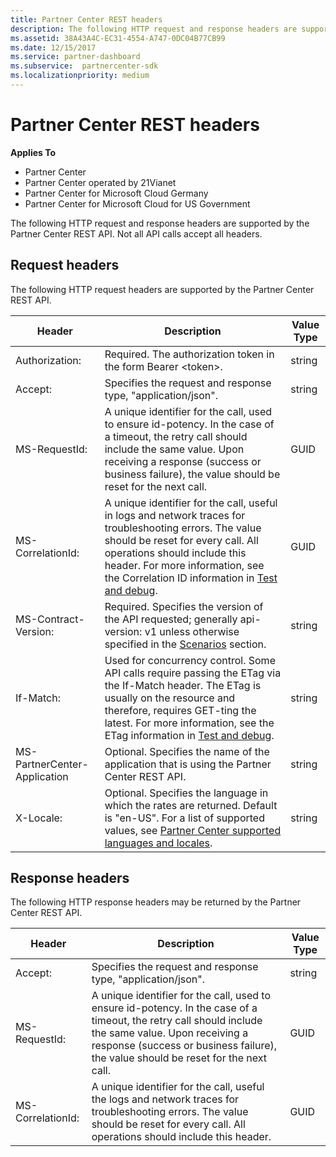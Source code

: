 ```yaml
---
title: Partner Center REST headers
description: The following HTTP request and response headers are supported by the Partner Center REST API.
ms.assetid: 38A43A4C-EC31-4554-A747-0DC04B77CB99
ms.date: 12/15/2017
ms.service: partner-dashboard
ms.subservice:  partnercenter-sdk
ms.localizationpriority: medium
---
```


# Partner Center REST headers


**Applies To**

- Partner Center
- Partner Center operated by 21Vianet
- Partner Center for Microsoft Cloud Germany
- Partner Center for Microsoft Cloud for US Government

The following HTTP request and response headers are supported by the
Partner Center REST API. Not all API calls accept all headers.

## <span id="Request_headers"/><span id="request_headers"/><span id="REQUEST_HEADERS"/>Request headers


The following HTTP request headers are supported by the Partner Center
REST API.

| Header                       | Description                                                                                                                                                                                                                                                                            | Value Type |
|------------------------------|----------------------------------------------------------------------------------------------------------------------------------------------------------------------------------------------------------------------------------------------------------------------------------------|------------|
| Authorization:               | Required. The authorization token in the form Bearer &lt;token&gt;.                                                                                                                                                                                                                    | string     |
| Accept:                      | Specifies the request and response type, "application/json".                                                                                                                                                                                                                           | string     |
| MS-RequestId:                | A unique identifier for the call, used to ensure id-potency. In the case of a timeout, the retry call should include the same value. Upon receiving a response (success or business failure), the value should be reset for the next call.                                            | GUID       |
| MS-CorrelationId:            | A unique identifier for the call, useful in logs and network traces for troubleshooting errors. The value should be reset for every call. All operations should include this header. For more information, see the Correlation ID information in [Test and debug](test-and-debug.md). | GUID       |
| MS-Contract-Version:         | Required. Specifies the version of the API requested; generally api-version: v1 unless otherwise specified in the [Scenarios](scenarios.md) section.                                                                                                                                  | string     |
| If-Match:                    | Used for concurrency control. Some API calls require passing the ETag via the If-Match header. The ETag is usually on the resource and therefore, requires GET-ting the latest. For more information, see the ETag information in [Test and debug](test-and-debug.md).                | string     |
| MS-PartnerCenter-Application | Optional. Specifies the name of the application that is using the Partner Center REST API.                                                                                                                                                                                             | string     |
| X-Locale:                    | Optional. Specifies the language in which the rates are returned. Default is "en-US". For a list of supported values, see [Partner Center supported languages and locales](partner-center-supported-languages-and-locales.md).                                                                                                                                                                                                  | string     |

## <span id="Response_headers"/><span id="response_headers"/><span id="RESPONSE_HEADERS"/>Response headers


The following HTTP response headers may be returned by the Partner
Center REST API.

| Header            | Description                                                                                                                                                                                                                                 | Value Type |
|-------------------|---------------------------------------------------------------------------------------------------------------------------------------------------------------------------------------------------------------------------------------------|------------|
| Accept:           | Specifies the request and response type, "application/json".                                                                                                                                                                                | string     |
| MS-RequestId:     | A unique identifier for the call, used to ensure id-potency. In the case of a timeout, the retry call should include the same value. Upon receiving a response (success or business failure), the value should be reset for the next call. | GUID       |
| MS-CorrelationId: | A unique identifier for the call, useful the logs and network traces for troubleshooting errors. The value should be reset for every call. All operations should include this header.                                                       | GUID       |


